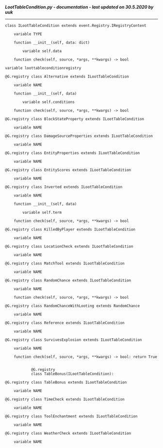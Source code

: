 ***LootTableCondition.py - documentation - last updated on 30.5.2020 by uuk***
___

    class ILootTableCondition extends event.Registry.IRegistryContent

        variable TYPE

        function __init__(self, data: dict)

            variable self.data

        function check(self, source, *args, **kwargs) -> bool

    variable loottableconditionregistry

    @G.registry class Alternative extends ILootTableCondition

        variable NAME

        function __init__(self, data)

            variable self.conditions

        function check(self, source, *args, **kwargs) -> bool

    @G.registry class BlockStateProperty extends ILootTableCondition

        variable NAME

    @G.registry class DamageSourceProperties extends ILootTableCondition

        variable NAME

    @G.registry class EntityProperties extends ILootTableCondition

        variable NAME

    @G.registry class EntityScores extends ILootTableCondition

        variable NAME

    @G.registry class Inverted extends ILootTableCondition

        variable NAME

        function __init__(self, data)

            variable self.term

        function check(self, source, *args, **kwargs) -> bool

    @G.registry class KilledByPlayer extends ILootTableCondition

        variable NAME

    @G.registry class LocationCheck extends ILootTableCondition

        variable NAME

    @G.registry class MatchTool extends ILootTableCondition

        variable NAME

    @G.registry class RandomChance extends ILootTableCondition

        variable NAME

        function check(self, source, *args, **kwargs) -> bool

    @G.registry class RandomChanceWithLooting extends RandomChance

        variable NAME

    @G.registry class Reference extends ILootTableCondition

        variable NAME

    @G.registry class SurvivesExplosion extends ILootTableCondition

        variable NAME

        function check(self, source, *args, **kwargs) -> bool: return True
                
                
                @G.registry
                class TableBonus(ILootTableCondition):

    @G.registry class TableBonus extends ILootTableCondition

        variable NAME

    @G.registry class TimeCheck extends ILootTableCondition

        variable NAME

    @G.registry class ToolEnchantment extends ILootTableCondition

        variable NAME

    @G.registry class WeatherCheck extends ILootTableCondition

        variable NAME